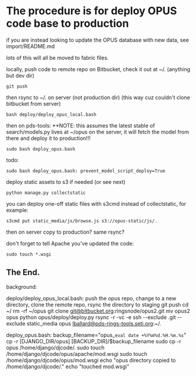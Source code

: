 # The procedure is for deploy OPUS code base to production

if you are instead looking to update the OPUS database with new data, see import/README.md

lots of this will all be moved to fabric files.


locally, push code to remote repo on Bitbucket, check it out at ~/. (anything but dev dir)

```
git push
```

then rsync to ~/. on server (not production dir) (this way cuz couldn't clone bitbucket from server)

```
bash deploy/deploy_opus_local.bash
```

then on pds-tools: **NOTE: this assumes the latest stable of search/models.py lives at ~/opus on the server, it will fetch the model from there and deploy it to production!!!

```
sudo bash deploy_opus.bash
```

todo:

```
sudo bash deploy_opus.bash: prevent_model_script_deploy=True
```

deploy static assets to s3 if needed (or see next)

```
python manage.py collectstatic
```

you can deploy one-off static files with s3cmd instead of collectstatic, for example:

```
s3cmd put static_media/js/browse.js s3://opus-static/js/.
```

then on server copy to production?
same rsync?

don't forget to tell Apache you've updated the code:

```
sudo touch *.wsgi
```

## The End.




background:

deploy/deploy_opus_local.bash:
push the opus repo, change to a new directory, clone the remote repo, rsync the directory to staging
git push
cd ~/
rm -rf ~/opus
git clone git@bitbucket.org:ringsnode/opus2.git
mv opus2 opus
python opus/deploy/deploy.py
rsync -r -vc -e ssh --exclude .git --exclude static_media opus lballard@pds-rings-tools.seti.org:~/.



deploy_opus.bash:
backup_filename="opus_`eval date +%Y%m%d.%H.%m.%s`"
cp -r [DJANGO_DIR/opus] [BACKUP_DIR]/$backup_filename
sudo cp -r opus /home/django/djcode/.
sudo touch /home/django/djcode/opus/apache/mod.wsgi
sudo touch /home/django/djcode/opus/mod.wsgi
echo "opus directory copied to  /home/django/djcode/."
echo "touched mod.wsgi"




